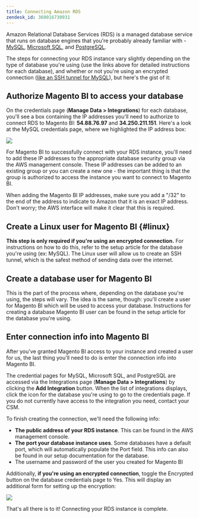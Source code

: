 ```yaml
---
title: Connecting Amazon RDS
zendesk_id: 360016730931
---
```


Amazon Relational Database Services (RDS) is a managed database service that runs on database engines that you\'re probably already familiar with - [MySQL](../data-analyst/importing-data/integrations/mysql-via-a-direct-connection.md), [Microsoft SQL](../data-analyst/importing-data/integrations/microsoft-sql-server.md), and [PostgreSQL](../data-analyst/importing-data/integrations/postgresql.md).

The steps for connecting your RDS instance vary slightly depending on the type of database you\'re using (use the links above for detailed instructions for each database), and whether or not you\'re using an encrypted connection ([like an SSH tunnel for MySQL](../data-analyst/importing-data/integrations/mysql-via-ssh-tunnel.md)), but here\'s the gist of it:

## Authorize Magento BI to access your database

On the credentials page (**Manage Data &gt; Integrations**) for each database, you\'ll see a box containing the IP addresses you\'ll need to authorize to connect RDS to Magento BI: **54.88.76.97** and **34.250.211.151**. Here\'s a look at the MySQL credentials page, where we highlighted the IP address box:

![](../assets/RDS_IP.png)

For Magento BI to successfully connect with your RDS instance, you\'ll need to add these IP addresses to the appropriate database security group via the AWS management console. These IP addresses can be added to an existing group or you can create a new one - the important thing is that the group is authorized to access the instance you want to connect to Magento BI.

When adding the Magento BI IP addresses, make sure you add a \"/32\" to the end of the address to indicate to Amazon that it is an exact IP address. Don\'t worry; the AWS interface will make it clear that this is required.

## Create a Linux user for Magento BI {#linux}

**This step is only required if you\'re using an encrypted connection.** For instructions on how to do this, refer to the setup article for the database you\'re using (ex: MySQL). The Linux user will allow us to create an SSH tunnel, which is the safest method of sending data over the internet.

## Create a database user for Magento BI

This is the part of the process where, depending on the database you\'re using, the steps will vary. The idea is the same, though: you\'ll create a user for Magento BI which will be used to access your database. Instructions for creating a database Magento BI user can be found in the setup article for the database you\'re using.

## Enter connection info into Magento BI

After you\'ve granted Magento BI access to your instance and created a user for us, the last thing you\'ll need to do is enter the connection info into Magento BI.

The credential pages for MySQL, Microsoft SQL, and PostgreSQL are accessed via the Integrations page (**Manage Data &gt; Integrations**) by clicking the **Add Integration** button. When the list of integrations displays, click the icon for the database you\'re using to go to the credentials page. If you do not currently have access to the integration you need, contact your CSM.

To finish creating the connection, we\'ll need the following info:

*  **The public address of your RDS instance**. This can be found in the AWS management console.
*  **The port your database instance uses**. Some databases have a default port, which will automatically populate the Port field. This info can also be found in our setup documentation for the database.
*  The username and password of the user you created for Magento BI

Additionally, **if you\'re using an encrypted connection**, toggle the Encrypted button on the database credentials page to Yes. This will display an additional form for setting up the encryption:

![](../assets/5.1.png)

That\'s all there is to it! Connecting your RDS instance is complete.
